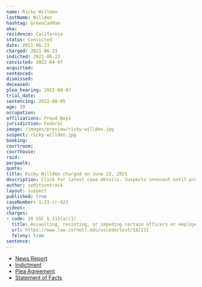 ```yaml
---
name: Ricky Willden
lastName: Willden
hashtag: GreenCanMan
aka:
residence: California
status: Convicted
date: 2021-06-23
charged: 2021-06-23
indicted: 2021-06-23
convicted: 2022-04-07
acquitted:
sentenced:
dismissed:
deceased:
plea_hearing: 2022-04-07
trial_date:
sentencing: 2022-08-05
age: 39
occupation:
affiliations: Proud Boys
jurisdiction: Federal
image: /images/preview/ricky-willden.jpg
suspect: ricky-willden.jpg
booking:
courtroom:
courthouse:
raid:
perpwalk:
quote:
title: Ricky Willden charged on June 23, 2021
description: Click for latest case details. Suspects innocent until proven guilty.
author: seditiontrack
layout: suspect
published: true
caseNumber: 1:21-cr-423
videos:
charges:
- code: 18 USC § 111(a)(1)
  title: Assaulting, resisting, or impeding certain officers or employees
  url: https://www.law.cornell.edu/uscode/text/18/111
  felony: true
sentence:
---
```

- [News Report](https://sacramento.cbslocal.com/2021/06/30/ricky-christopher-willden-oakhurst-capitol-riot-arrest/)
- [Indictment](https://www.justice.gov/usao-dc/case-multi-defendant/file/1461781/download)
- [Plea Agreement](https://www.justice.gov/usao-dc/case-multi-defendant/file/1492861/download)
- [Statement of Facts](https://www.justice.gov/usao-dc/case-multi-defendant/file/1492866/download)
